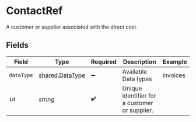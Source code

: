 # ContactRef

A customer or supplier associated with the direct cost.


## Fields

| Field                                                     | Type                                                      | Required                                                  | Description                                               | Example                                                   |
| --------------------------------------------------------- | --------------------------------------------------------- | --------------------------------------------------------- | --------------------------------------------------------- | --------------------------------------------------------- |
| `dataType`                                                | [shared.DataType](../../../sdk/models/shared/datatype.md) | :heavy_minus_sign:                                        | Available Data types                                      | invoices                                                  |
| `id`                                                      | *string*                                                  | :heavy_check_mark:                                        | Unique identifier for a customer or supplier.             |                                                           |